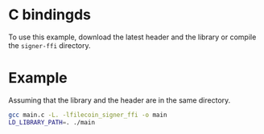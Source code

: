 # C bindingds

To use this example, download the latest header and the library or compile the `signer-ffi` directory.

# Example

Assuming that the library and the header are in the same directory.

```bash
gcc main.c -L. -lfilecoin_signer_ffi -o main
LD_LIBRARY_PATH=. ./main
```